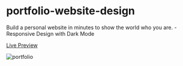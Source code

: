 
# portfolio-website-design
Build a personal website in minutes to show the world who you are.
-Responsive Design with Dark Mode <br>

<a href="https://sandunrmst.github.io/portfolio-website-design/"> Live Preview</a>

<img src="https://github.com/Sandunrmst/portfolio-website-design/assets/49017841/58b469cb-6ccb-41d3-ab3f-6b1c8bab8976" alt="portfolio">
